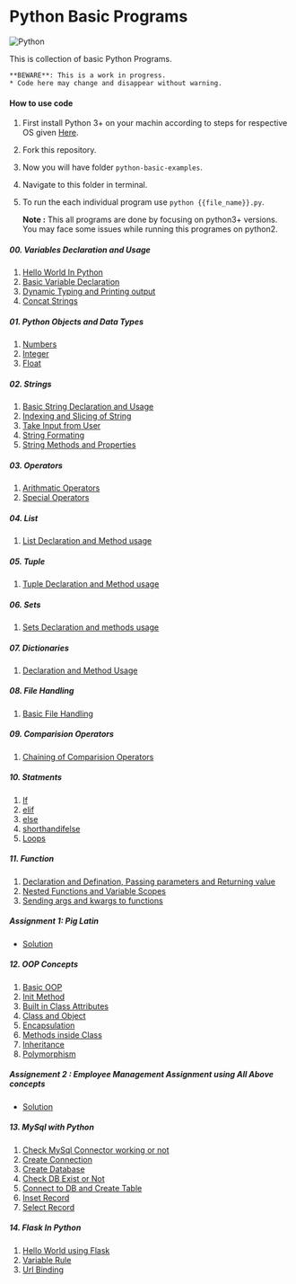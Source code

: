 # Python Basic Programs
![Python](https://img.shields.io/badge/Python-3.6-brightgreen.svg)

This is collection of basic Python Programs.<br />

    **BEWARE**: This is a work in progress.
    * Code here may change and disappear without warning. 

#### How to use code
1. First install Python 3+ on your machin according to steps for respective OS given [Here](https://www.python.org/downloads/).
2. Fork this repository.
3. Now you will have folder `python-basic-examples`.
4. Navigate to this folder in terminal.
2. To run the each individual program use `python {{file_name}}.py`. 

    **Note :** This all programs are done by focusing on python3+ versions. You may face some issues while running this programes on python2.

##### 00. Variables Declaration and Usage
1. [Hello World In Python](https://github.com/sudhir-j-sapkal/python-basic-examples/blob/master/00Variable_OutputFunction/hello_world.py)
2. [Basic Variable Declaration](https://github.com/sudhir-j-sapkal/python-basic-examples/blob/master/00Variable_OutputFunction/basic_variable.py)
3. [Dynamic Typing and Printing output](https://github.com/sudhir-j-sapkal/python-basic-examples/blob/master/00Variable_OutputFunction/advance_variable.py)
4. [Concat Strings](https://github.com/sudhir-j-sapkal/python-basic-examples/blob/master/00Variable_OutputFunction/concate_output.py)

##### 01. Python Objects and Data Types
1. [Numbers](https://github.com/sudhir-j-sapkal/python-basic-examples/blob/master/01PythonObjectDataStructure/01numbers.py)
2. [Integer](https://github.com/sudhir-j-sapkal/python-basic-examples/blob/master/01PythonObjectDataStructure/02Int.py)
3. [Float](https://github.com/sudhir-j-sapkal/python-basic-examples/blob/master/01PythonObjectDataStructure/03Float.py)

##### 02. Strings
1. [Basic String Declaration and Usage](https://github.com/sudhir-j-sapkal/python-basic-examples/blob/master/02Strings/basic_string.py)
2. [Indexing and Slicing of String](https://github.com/sudhir-j-sapkal/python-basic-examples/blob/master/02Strings/indexing_slicing.py)
3. [Take Input from User](https://github.com/sudhir-j-sapkal/python-basic-examples/blob/master/02Strings/input_from_user.py)
4. [String Formating](https://github.com/sudhir-j-sapkal/python-basic-examples/blob/master/02Strings/print_formating_with_string.py)
5. [String Methods and Properties](https://github.com/sudhir-j-sapkal/python-basic-examples/blob/master/02Strings/properties_and_method_of_string.py)

##### 03. Operators
1. [Arithmatic Operators](https://github.com/sudhir-j-sapkal/python-basic-examples/blob/master/03Operators/airthmatic.py)
2. [Special Operators](https://github.com/sudhir-j-sapkal/python-basic-examples/blob/master/03Operators/special_operator.py)

##### 04. List
1. [List Declaration and Method usage](https://github.com/sudhir-j-sapkal/python-basic-examples/blob/master/04List/01List.py)

##### 05. Tuple
1. [Tuple Declaration and Method usage](https://github.com/sudhir-j-sapkal/python-basic-examples/blob/master/05Tuple/01Tuple.py)

##### 06. Sets
1. [Sets Declaration and methods usage](https://github.com/sudhir-j-sapkal/python-basic-examples/blob/master/06Sets/01Set.py)

##### 07. Dictionaries
1. [Declaration and Method Usage](https://github.com/sudhir-j-sapkal/python-basic-examples/blob/master/07Dictionaries/01Dictionaries.py)

##### 08. File Handling
1. [Basic File Handling](https://github.com/sudhir-j-sapkal/python-basic-examples/blob/master/08Files/01File.py)

##### 09. Comparision Operators
1. [Chaining of Comparision Operators](https://github.com/sudhir-j-sapkal/python-basic-examples/blob/master/09ComparisonOperators/chaining_comparision_operator.py)

##### 10. Statments
1. [If](https://github.com/sudhir-j-sapkal/python-basic-examples/blob/master/10Statements/ifstatement.py)
2. [elif](https://github.com/sudhir-j-sapkal/python-basic-examples/blob/master/10Statements/elif.py)
3. [else](https://github.com/sudhir-j-sapkal/python-basic-examples/blob/master/10Statements/else.py)
4. [shorthandifelse](https://github.com/sudhir-j-sapkal/python-basic-examples/blob/master/10Statements/shorthandifelse.py)
5. [Loops](https://github.com/sudhir-j-sapkal/python-basic-examples/blob/master/10Statements/loops.py)

##### 11. Function
1. [Declaration and Defination, Passing parameters and Returning value](https://github.com/sudhir-j-sapkal/python-basic-examples/blob/master/11MethodAndFunctions/myfunction.py)
2. [Nested Functions and Variable Scopes](https://github.com/sudhir-j-sapkal/python-basic-examples/blob/master/11MethodAndFunctions/nestedstatementAndScope.py)
3. [Sending args and kwargs to functions](https://github.com/sudhir-j-sapkal/python-basic-examples/blob/master/11MethodAndFunctions/argsANDkargs.py)

##### Assignment 1: Pig Latin
- [Solution](https://github.com/sudhir-j-sapkal/python-basic-examples/blob/master/11MethodAndFunctions/pig_latin.py)

##### 12. OOP Concepts
1. [Basic OOP](https://github.com/sudhir-j-sapkal/python-basic-examples/blob/master/12ObjectOrientedProgramming/01OOP_Basic.py)
2. [Init Method](https://github.com/sudhir-j-sapkal/python-basic-examples/blob/master/12ObjectOrientedProgramming/02init_method.py)
3. [Built in Class Attributes](https://github.com/sudhir-j-sapkal/python-basic-examples/blob/master/12ObjectOrientedProgramming/03BuiltIn_Class_Attributes.py)
4. [Class and Object](https://github.com/sudhir-j-sapkal/python-basic-examples/blob/master/12ObjectOrientedProgramming/04ClassAndObject.py)
5. [Encapsulation](https://github.com/sudhir-j-sapkal/python-basic-examples/blob/master/12ObjectOrientedProgramming/05Encapsulation.py)
6. [Methods inside Class](https://github.com/sudhir-j-sapkal/python-basic-examples/blob/master/12ObjectOrientedProgramming/06Methods.py)
7. [Inheritance](https://github.com/sudhir-j-sapkal/python-basic-examples/blob/master/12ObjectOrientedProgramming/07Inheritance.py)
8. [Polymorphism](https://github.com/sudhir-j-sapkal/python-basic-examples/blob/master/12ObjectOrientedProgramming/08Polymorphism.py)

##### Assignement 2 : Employee Management Assignment using All Above concepts
- [Solution](https://github.com/sudhir-j-sapkal/python-basic-examples/blob/master/12ObjectOrientedProgramming/09EmplDeptManagement.py)

##### 13. MySql with Python
1. [Check MySql Connector working or not](https://github.com/sudhir-j-sapkal/python-basic-examples/blob/master/13MysqlWithPython/01demo_mysql_test.py)
2. [Create Connection](https://github.com/sudhir-j-sapkal/python-basic-examples/blob/master/13MysqlWithPython/02CreateConnection.py)
3. [Create Database](https://github.com/sudhir-j-sapkal/python-basic-examples/blob/master/13MysqlWithPython/03CreateDatabase.py)
4. [Check DB Exist or Not](https://github.com/sudhir-j-sapkal/python-basic-examples/blob/master/13MysqlWithPython/04CheckDBExist.py)
5. [Connect to DB and Create Table](https://github.com/sudhir-j-sapkal/python-basic-examples/blob/master/13MysqlWithPython/05ConnectToDB.py)
6. [Inset Record](https://github.com/sudhir-j-sapkal/python-basic-examples/blob/master/13MysqlWithPython/06Insert.py)
7. [Select Record](https://github.com/sudhir-j-sapkal/python-basic-examples/blob/master/13MysqlWithPython/07Select.py)

##### 14. Flask In Python
1. [Hello World using Flask](https://github.com/sudhir-j-sapkal/python-basic-examples/blob/master/14Flask/hello_flask.py)
2. [Variable Rule](https://github.com/sudhir-j-sapkal/python-basic-examples/blob/master/14Flask/variable_rule.py)
3. [Url Binding](https://github.com/sudhir-j-sapkal/python-basic-examples/blob/master/14Flask/url_binding.py)

